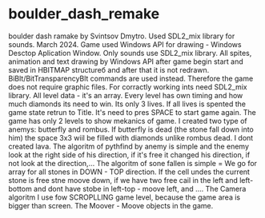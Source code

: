 # boulder_dash_remake
boulder dash ramake by Svintsov Dmytro. Used SDL2_mix library for sounds. March 2024.
Game used Windows API for drawing - Windows Desctop Aplication Window. Only sounds use SDL2_mix library.
All spites, animation and text drawing by Windows API after game begin start and saved in HBITMAP structureб and after that it is not redrawn. BiBlt/BitTransparencyBlt commands are used instead. Therefore the game does not require graphic files.
For corractly working ints need SDL2_mix library.
All level data - it's an array. Every level has own timing and how much diamonds its need to win. Its only 3 lives. If all lives is spented the game state retrun to Title. It's need to pres SPACE to start game again.
The game has only 2 levels to show mekanics of game. I created two type of anemys: butterfly and rombus. If butterfly is dead (the stone fall down into him) the space 3x3 wiil be filled with diamonds unlike rombus dead.
I dont created lava.
The algoritm of pythfind by anemy is simple and the enemy look at the right side of his direction, if it's free it changed his direction, if not look at the direction,...
The algoritm of sone fallen is simple = We go for array for all stones in DOWN - TOP direction. If the cell undes the current stone is free stne moove down, if we have two free cail in the left and left-bottom and dont have stobe in left-top - moove left, and ....
The Camera algoritm I use fow SCROPLLING game level, because the game area is bigger than screen.
The Moover - Moove objects in the game.
